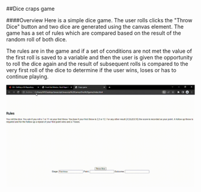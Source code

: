 ##Dice craps game

####Overview
Here is a simple dice game. The user rolls clicks the "Throw Dice" button and two dice are generated using the canvas element. The game has a set of rules which are compared based on the result of the random roll of both dice.

The rules are in the game and if a set of conditions are not met the value of the first roll is saved to a variable and then the user is given the opportunity to roll the dice again and the result of subsequent rolls is compared to the very first roll of the dice to determine if the user wins, loses or has to continue playing.
 


![](pic.gif)
